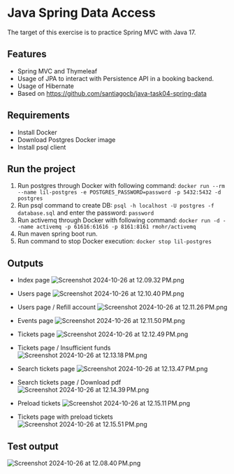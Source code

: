 # Java Spring Data Access
The target of this exercise is to practice Spring MVC with Java 17.

## Features
- Spring MVC and Thymeleaf
- Usage of JPA to interact with Persistence API in a booking backend.
- Usage of Hibernate
- Based on https://github.com/santiagocb/java-task04-spring-data

## Requirements
- Install Docker
- Download Postgres Docker image
- Install psql client

## Run the project
1. Run postgres through Docker with following command: `docker run --rm --name lil-postgres -e POSTGRES_PASSWORD=password -p 5432:5432 -d postgres`
2. Run psql command to create DB: `psql -h localhost -U postgres -f database.sql` and enter the password: `password`
3. Run activemq through Docker with following command: `docker run -d --name activemq -p 61616:61616 -p 8161:8161 rmohr/activemq`
4. Run maven spring boot run.
5. Run command to stop Docker execution: `docker stop lil-postgres`

## Outputs
- Index page
![Screenshot 2024-10-26 at 12.09.32 PM.png](..%2F..%2F..%2F..%2F..%2F..%2Fvar%2Ffolders%2F9p%2F6p3ccs9j0x3dsqpwxx4lh3540000gn%2FT%2FTemporaryItems%2FNSIRD_screencaptureui_PoMPnK%2FScreenshot%202024-10-26%20at%2012.09.32%E2%80%AFPM.png)

- Users page
![Screenshot 2024-10-26 at 12.10.40 PM.png](..%2F..%2F..%2F..%2F..%2F..%2Fvar%2Ffolders%2F9p%2F6p3ccs9j0x3dsqpwxx4lh3540000gn%2FT%2FTemporaryItems%2FNSIRD_screencaptureui_WDgtl2%2FScreenshot%202024-10-26%20at%2012.10.40%E2%80%AFPM.png)

- Users page / Refill account
![Screenshot 2024-10-26 at 12.11.26 PM.png](..%2F..%2F..%2F..%2F..%2F..%2Fvar%2Ffolders%2F9p%2F6p3ccs9j0x3dsqpwxx4lh3540000gn%2FT%2FTemporaryItems%2FNSIRD_screencaptureui_R0oI3u%2FScreenshot%202024-10-26%20at%2012.11.26%E2%80%AFPM.png)

- Events page
![Screenshot 2024-10-26 at 12.11.50 PM.png](..%2F..%2F..%2F..%2F..%2F..%2Fvar%2Ffolders%2F9p%2F6p3ccs9j0x3dsqpwxx4lh3540000gn%2FT%2FTemporaryItems%2FNSIRD_screencaptureui_lnh1Gn%2FScreenshot%202024-10-26%20at%2012.11.50%E2%80%AFPM.png)

- Tickets page
![Screenshot 2024-10-26 at 12.12.49 PM.png](..%2F..%2F..%2F..%2F..%2F..%2Fvar%2Ffolders%2F9p%2F6p3ccs9j0x3dsqpwxx4lh3540000gn%2FT%2FTemporaryItems%2FNSIRD_screencaptureui_StyrdW%2FScreenshot%202024-10-26%20at%2012.12.49%E2%80%AFPM.png)

- Tickets page / Insufficient funds
![Screenshot 2024-10-26 at 12.13.18 PM.png](..%2F..%2F..%2F..%2F..%2F..%2Fvar%2Ffolders%2F9p%2F6p3ccs9j0x3dsqpwxx4lh3540000gn%2FT%2FTemporaryItems%2FNSIRD_screencaptureui_p7fNND%2FScreenshot%202024-10-26%20at%2012.13.18%E2%80%AFPM.png)

- Search tickets page
![Screenshot 2024-10-26 at 12.13.47 PM.png](..%2F..%2F..%2F..%2F..%2F..%2Fvar%2Ffolders%2F9p%2F6p3ccs9j0x3dsqpwxx4lh3540000gn%2FT%2FTemporaryItems%2FNSIRD_screencaptureui_MH2toC%2FScreenshot%202024-10-26%20at%2012.13.47%E2%80%AFPM.png)

- Search tickets page / Download pdf
![Screenshot 2024-10-26 at 12.14.39 PM.png](..%2F..%2F..%2F..%2F..%2F..%2Fvar%2Ffolders%2F9p%2F6p3ccs9j0x3dsqpwxx4lh3540000gn%2FT%2FTemporaryItems%2FNSIRD_screencaptureui_1QsVEj%2FScreenshot%202024-10-26%20at%2012.14.39%E2%80%AFPM.png)

- Preload tickets
![Screenshot 2024-10-26 at 12.15.11 PM.png](..%2F..%2F..%2F..%2F..%2F..%2Fvar%2Ffolders%2F9p%2F6p3ccs9j0x3dsqpwxx4lh3540000gn%2FT%2FTemporaryItems%2FNSIRD_screencaptureui_MROdys%2FScreenshot%202024-10-26%20at%2012.15.11%E2%80%AFPM.png)

- Tickets page with preload tickets
![Screenshot 2024-10-26 at 12.15.51 PM.png](..%2F..%2F..%2F..%2F..%2F..%2Fvar%2Ffolders%2F9p%2F6p3ccs9j0x3dsqpwxx4lh3540000gn%2FT%2FTemporaryItems%2FNSIRD_screencaptureui_edHiGu%2FScreenshot%202024-10-26%20at%2012.15.51%E2%80%AFPM.png)

## Test output
![Screenshot 2024-10-26 at 12.08.40 PM.png](..%2F..%2F..%2F..%2F..%2F..%2Fvar%2Ffolders%2F9p%2F6p3ccs9j0x3dsqpwxx4lh3540000gn%2FT%2FTemporaryItems%2FNSIRD_screencaptureui_jDNMLQ%2FScreenshot%202024-10-26%20at%2012.08.40%E2%80%AFPM.png)